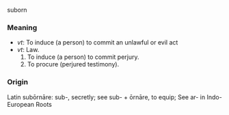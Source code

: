 suborn
### Meaning
+ _vt_: To induce (a person) to commit an unlawful or evil act
+ _vt_: Law.
   1. To induce (a person) to commit perjury.
   2. To procure (perjured testimony).

### Origin

Latin subōrnāre: sub-, secretly; see sub- + ōrnāre, to equip; See ar- in Indo-European Roots

